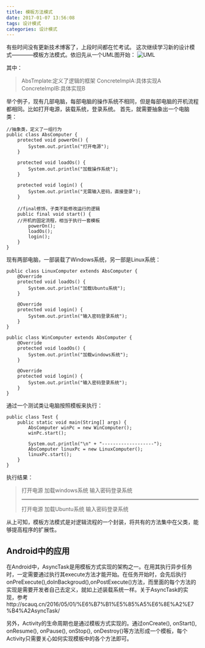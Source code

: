 ```yaml
---
title: 模板方法模式
date: 2017-01-07 13:56:08
tags: 设计模式
categories: 设计模式
---
```


有些时间没有更新技术博客了，上段时间都在忙考试。
这次继续学习新的设计模式————模板方法模式。依旧先从一个UML图开始：
![UML](/img/tmp.png)
<!--more-->
其中：
>AbsTmplate:定义了逻辑的框架
>ConcreteImplA:具体实现A
>ConcreteImplB:具体实现B

举个例子，现有几部电脑，每部电脑的操作系统不相同，但是每部电脑的开机流程都相同。比如打开电源，装载系统，登录系统。
首先，就需要抽象出一个电脑类：
```
//抽象类，定义了一组行为
public class AbsComputer {
    protected void powerOn() {
        System.out.println("打开电源");
    }

    protected void loadOs() {
        System.out.println("加载操作系统");
    }

    protected void login() {
        System.out.println("无需输入密码，直接登录");
    }

    //final修饰，子类不能修改运行的逻辑
    public final void start() {
	//开机的固定流程，相当于执行一套模板
        powerOn();
        loadOs();
        login();
    }
}
```
现有两部电脑，一部装载了Windows系统，另一部是Linux系统：
```
public class LinuxComputer extends AbsComputer {
    @Override
    protected void loadOs() {
        System.out.println("加载Ubuntu系统");
    }

    @Override
    protected void login() {
        System.out.println("输入密码登录系统");
    }
}
```
```
public class WinComputer extends AbsComputer {
    @Override
    protected void loadOs() {
        System.out.println("加载windows系统");
    }

    @Override
    protected void login() {
        System.out.println("输入密码登录系统");
    }
}
```
通过一个测试类让电脑按照模板来执行：
```
public class Test {
    public static void main(String[] args) {
        AbsComputer winPc = new WinComputer();
        winPc.start();

        System.out.println("\n" + "-------------------");
        AbsComputer linuxPc = new LinuxComputer();
        linuxPc.start();
    }
}
```
执行结果：
>打开电源
>加载windows系统
>输入密码登录系统
>
>-------------------
>打开电源
>加载Ubuntu系统
>输入密码登录系统

从上可知，模板方法模式是对逻辑流程的一个封装，将共有的方法集中在父类，能够提高程序的扩展性。

Android中的应用
---------
在Android中，AsyncTask是用模板方式实现的架构之一。在用其执行异步任务时，一定需要通过执行其execute方法才能开始。在任务开始时，会先后执行onPreExecute(),doInBackgroud(),onPostExecute()方法，而里面的每个方法的实现是需要开发者自己去定义，就如上述装载系统一样。关于AsyncTask的实现，参考http://scauq.cn/2016/05/01/%E6%B7%B1%E5%85%A5%E6%8E%A2%E7%B4%A2AsyncTask/

另外，Activity的生命周期也是通过模板方式实现的。通过onCreate(), onStart(), onResume(), onPause(), onStop(), onDestroy()等方法形成一个模板，每个Activity只需要关心如何实现模板中的各个方法即可。 


